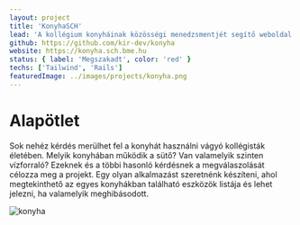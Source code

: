 ```yaml
---
layout: project
title: 'KonyhaSCH'
lead: 'A kollégium konyháinak közösségi menedzsmentjét segítő weboldal'
github: https://github.com/kir-dev/konyha
website: https://konyha.sch.bme.hu
status: { label: 'Megszakadt', color: 'red' }
techs: ['Tailwind', 'Rails']
featuredImage: ../images/projects/konyha.png
---
```


# Alapötlet

Sok nehéz kérdés merülhet fel a konyhát használni vágyó kollégisták életében.
Melyik konyhában működik a sütő? Van valamelyik szinten vízforraló?
Ezeknek és a többi hasonló kérdésnek a megválaszolását célozza meg a projekt. Egy olyan alkalmazást szeretnénk készíteni, ahol megtekinthető az egyes konyhákban található eszközök listája és lehet jelezni, ha valamelyik meghibásodott.

![konyha](https://warp.kir-dev.sch.bme.hu/img/blobs/redirect/eyJfcmFpbHMiOnsibWVzc2FnZSI6IkJBaHBRQT09IiwiZXhwIjpudWxsLCJwdXIiOiJibG9iX2lkIn19--2ad29bd5d4871547dda13e45fbdec3b0d9578907/3LgqACA.png)
